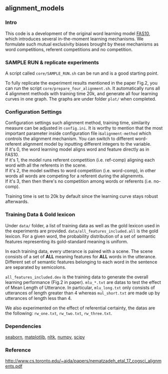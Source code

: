 ## alignment_models

### Intro
This code is a development of the original word learning model [FAS10](https://github.com/aidanematzadeh/word_learning), which introduces several in-the-moment learning mechanisms. We formulate such mutual exclusivity biases brought by these mechanisms as word competitions, referent competitions and no competition.  

### SAMPLE RUN & replicate experiments
A script called `core/SAMPLE_RUN.sh` can be run and is a good starting point.

To fully replicate the experiment results mentioned in the paper Fig.2, you can run the script `core/prepare_four_alignment.sh`. It automatically runs all 4 alignment methods with training time 20k, and generate all four learning curves in one graph. The graphs are under folder `plot/` when completed.

### Configuration Settings
Configuration settings such alignment method, training time, similarity measure can be adjusted in `config.ini`. 
It is worthy to mention that the most important parameter inside configuration file is`alignment-method` which controls the alignment mechanism. You can switch to different word-referent alignment model by inputting different integers to the variable. <br>
If it's 0, the word learning model aligns word and feature directly as in FAS10. <br>
If it's 1, the model runs referent competition (i.e. ref-comp) aligning each word with all the referents in the scene. <br>
If it's 2, the model swithes to word competition (i.e. word-comp), in other words all words are competing for a referent during the alignemnts. <br>
If it's 3, then then there's no competition among words or referents (i.e. no-comp). <br>

Training time is set to 20k by default since the learning curve stays robust afterwards.

### Training Data & Gold lexicon
Under `data/` folder, a list of training data as well as the gold lexicon used in the experiments are provided.
`data/all_features_included.all` is the gold lexicon. For a given word, the probability distribution of a set of semantic features representing its gold-standard meaning is uniform.

In each training data, every utterance is paired with a scene. The scene consists of a set of **ALL** meaning features for **ALL** words in the utterance. Different set of semantic features belonging to each word in the sentence are separated by semicolons.

`all_features_included.dev` is the training data to generate the overall learning performance (Fig.2 in paper).
`mlu_*.txt` are datas to test the effect of Mean Length of Utterance. In particular, `mlu_long.txt` only consists of utterances of length greater than 4 whereas `mul_short.txt` are made up by utterances of length less than 4. <br>

We also experimented on the effect of referential certainty, the datas are the following: `rw_one.txt`, `rw_two.txt`, `rw_three.txt`.

### Dependencies
[seaborn](http://seaborn.pydata.org/), [matplotlib](http://matplotlib.org/), 
[nltk](http://www.nltk.org/), [numpy](http://www.numpy.org/), [scipy](https://www.scipy.org/)


### Reference
http://www.cs.toronto.edu/~aida/papers/nematzadeh_etal_17_cogsci_alignments.pdf
